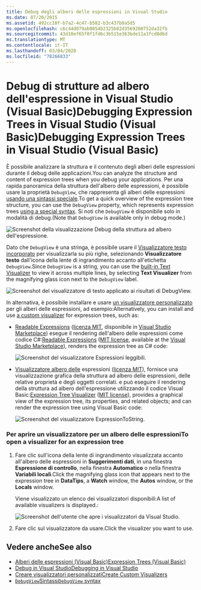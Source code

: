 ```yaml
---
title: Debug degli alberi delle espressioni in Visual Studio
ms.date: 07/20/2015
ms.assetid: 492cc28f-b7a2-4c47-b582-b3c437b8a5d5
ms.openlocfilehash: c6c44d079ab0854b2325b82d3569280752da32fb
ms.sourcegitcommit: 43d10ef65f0f1fd6c3b515e363bde11a3fcd8d6d
ms.translationtype: MT
ms.contentlocale: it-IT
ms.lasthandoff: 03/04/2020
ms.locfileid: "78266833"
---
```

# <a name="debugging-expression-trees-in-visual-studio-visual-basic"></a><span data-ttu-id="b81c5-102">Debug di strutture ad albero dell'espressione in Visual Studio (Visual Basic)Debugging Expression Trees in Visual Studio (Visual Basic)</span><span class="sxs-lookup"><span data-stu-id="b81c5-102">Debugging Expression Trees in Visual Studio (Visual Basic)</span></span>
<span data-ttu-id="b81c5-103">È possibile analizzare la struttura e il contenuto degli alberi delle espressioni durante il debug delle applicazioni.</span><span class="sxs-lookup"><span data-stu-id="b81c5-103">You can analyze the structure and content of expression trees when you debug your applications.</span></span> <span data-ttu-id="b81c5-104">Per una rapida panoramica della struttura dell'albero delle espressioni, è possibile usare la proprietà `DebugView`, che rappresenta gli alberi delle espressioni [usando una sintassi speciale](debugview-syntax.md).</span><span class="sxs-lookup"><span data-stu-id="b81c5-104">To get a quick overview of the expression tree structure, you can use the `DebugView` property, which represents expression trees [using a special syntax](debugview-syntax.md).</span></span> <span data-ttu-id="b81c5-105">Si noti che `DebugView` è disponibile solo in modalità di debug.</span><span class="sxs-lookup"><span data-stu-id="b81c5-105">(Note that `DebugView` is available only in debug mode.)</span></span>  

![Screenshot della visualizzazione Debug della struttura ad albero dell'espressione.](media/debugging-expression-trees-in-visual-studio/debugview-visual-basic.png)

<span data-ttu-id="b81c5-107">Dato che `DebugView` è una stringa, è possibile usare il [Visualizzatore testo incorporato](https://docs.microsoft.com/visualstudio/debugger/view-strings-visualizer#open-a-string-visualizer) per visualizzarla su più righe, selezionando **Visualizzatore testo** dall'icona della lente di ingrandimento accanto all'etichetta `DebugView`.</span><span class="sxs-lookup"><span data-stu-id="b81c5-107">Since `DebugView` is a string, you can use the [built-in Text Visualizer](https://docs.microsoft.com/visualstudio/debugger/view-strings-visualizer#open-a-string-visualizer) to view it across multiple lines, by selecting **Text Visualizer** from the magnifying glass icon next to the `DebugView` label.</span></span>

 ![Screenshot del visualizzatore di testo applicato ai risultati di DebugView.](media/debugging-expression-trees-in-visual-studio/string-visualizer-vb.png)

<span data-ttu-id="b81c5-109">In alternativa, è possibile installare e usare [un visualizzatore personalizzato](https://docs.microsoft.com/visualstudio/debugger/create-custom-visualizers-of-data) per gli alberi delle espressioni, ad esempio:</span><span class="sxs-lookup"><span data-stu-id="b81c5-109">Alternatively, you can install and use [a custom visualizer](https://docs.microsoft.com/visualstudio/debugger/create-custom-visualizers-of-data) for expression trees, such as:</span></span>

- <span data-ttu-id="b81c5-110">[Readable Expressions](https://github.com/agileobjects/ReadableExpressions) ([licenza MIT](https://github.com/agileobjects/ReadableExpressions/blob/master/LICENSE.md), disponibile in [Visual Studio Marketplace](https://marketplace.visualstudio.com/items?itemName=vs-publisher-1232914.ReadableExpressionsVisualizers)) esegue il rendering dell'albero delle espressioni come codice C#:</span><span class="sxs-lookup"><span data-stu-id="b81c5-110">[Readable Expressions](https://github.com/agileobjects/ReadableExpressions) ([MIT license](https://github.com/agileobjects/ReadableExpressions/blob/master/LICENSE.md), available at the [Visual Studio Marketplace](https://marketplace.visualstudio.com/items?itemName=vs-publisher-1232914.ReadableExpressionsVisualizers)), renders the expression tree as C# code:</span></span>

  ![Screenshot del visualizzatore Espressioni leggibili.](media/debugging-expression-trees-in-visual-studio/readable-expressions-visualizer.png)

- <span data-ttu-id="b81c5-112">[Visualizzatore albero delle](https://github.com/zspitz/ExpressionToString#visual-studio-debugger-visualizer-for-expression-trees) espressioni ([licenza MIT](https://github.com/zspitz/ExpressionToString/blob/master/LICENSE)), fornisce una visualizzazione grafica della struttura ad albero delle espressioni, delle relative proprietà e degli oggetti correlati. e può eseguire il rendering della struttura ad albero dell'espressione utilizzando il codice Visual Basic:</span><span class="sxs-lookup"><span data-stu-id="b81c5-112">[Expression Tree Visualizer](https://github.com/zspitz/ExpressionToString#visual-studio-debugger-visualizer-for-expression-trees) ([MIT license](https://github.com/zspitz/ExpressionToString/blob/master/LICENSE)), provides a graphical view of the expression tree, its properties, and related objects; and can render the expression tree using Visual Basic code:</span></span>

  ![Screenshot del visualizzatore ExpressionToString.](media/debugging-expression-trees-in-visual-studio/expression-to-string-visualizer-vb.png)

### <a name="to-open-a-visualizer-for-an-expression-tree"></a><span data-ttu-id="b81c5-114">Per aprire un visualizzatore per un albero delle espressioni</span><span class="sxs-lookup"><span data-stu-id="b81c5-114">To open a visualizer for an expression tree</span></span>  
  
1. <span data-ttu-id="b81c5-115">Fare clic sull'icona della lente di ingrandimento visualizzata accanto all'albero delle espressioni in **Suggerimenti dati**, in una finestra **Espressione di controllo**, nella finestra **Automatico** o nella finestra **Variabili locali**.</span><span class="sxs-lookup"><span data-stu-id="b81c5-115">Click the magnifying glass icon that appears next to the expression tree in **DataTips**, a **Watch** window, the **Autos** window, or the **Locals** window.</span></span>  
  
    <span data-ttu-id="b81c5-116">Viene visualizzato un elenco dei visualizzatori disponibili:</span><span class="sxs-lookup"><span data-stu-id="b81c5-116">A list of available visualizers is displayed.:</span></span>

    ![Screenshot dell'utente che apre i visualizzatori da Visual Studio.](media/debugging-expression-trees-in-visual-studio/expression-tree-visualizers-vb.png)

2. <span data-ttu-id="b81c5-118">Fare clic sul visualizzatore da usare.</span><span class="sxs-lookup"><span data-stu-id="b81c5-118">Click the visualizer you want to use.</span></span>  

## <a name="see-also"></a><span data-ttu-id="b81c5-119">Vedere anche</span><span class="sxs-lookup"><span data-stu-id="b81c5-119">See also</span></span>

- [<span data-ttu-id="b81c5-120">Alberi delle espressioni (Visual Basic)</span><span class="sxs-lookup"><span data-stu-id="b81c5-120">Expression Trees (Visual Basic)</span></span>](../../../../visual-basic/programming-guide/concepts/expression-trees/index.md)
- [<span data-ttu-id="b81c5-121">Debug in Visual Studio</span><span class="sxs-lookup"><span data-stu-id="b81c5-121">Debugging in Visual Studio</span></span>](/visualstudio/debugger/debugger-feature-tour)
- [<span data-ttu-id="b81c5-122">Creare visualizzatori personalizzati</span><span class="sxs-lookup"><span data-stu-id="b81c5-122">Create Custom Visualizers</span></span>](/visualstudio/debugger/create-custom-visualizers-of-data)
- [<span data-ttu-id="b81c5-123">`DebugView`Sintassi</span><span class="sxs-lookup"><span data-stu-id="b81c5-123">`DebugView` syntax</span></span>](debugview-syntax.md)
